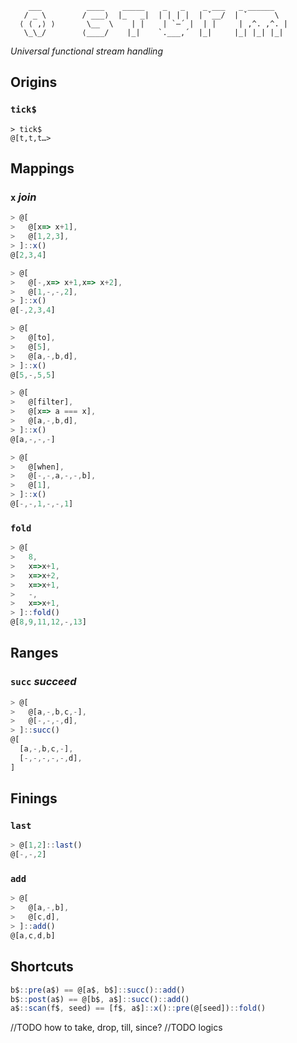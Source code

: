 ```
    ___          ____    _____    _   _    _ ___   _ ______
   / _ \        / ___⟩  |_   _|  | | | |  | ˇ__/  | ˇ      \
  ⟨ ⟨ ,⟩ ⟩       \__  \    | |    | `–´ |  | |     | ,^. ,^. |
   \_\_/        ⟨____/    |_|    `.___,´  |_|     |_| |_| |_|

```

*Universal functional stream handling*

## Origins
### `tick$`
```
> tick$
@[t,t,t…>
```


## Mappings
### `x` *join*
```js
> @[
>   @[x=> x+1],
>   @[1,2,3],
> ]::x()
@[2,3,4]

> @[
>   @[-,x=> x+1,x=> x+2],
>   @[1,-,-,2],
> ]::x()
@[-,2,3,4]

> @[
>   @[to],
>   @[5],
>   @[a,-,b,d],
> ]::x()
@[5,-,5,5]

> @[
>   @[filter],
>   @[x=> a === x],
>   @[a,-,b,d],
> ]::x()
@[a,-,-,-]

> @[
>   @[when],
>   @[-,-,a,-,-,b],
>   @[1],
> ]::x()
@[-,-,1,-,-,1]
```

### `fold`
```js
> @[
>   8,
>   x=>x+1,
>   x=>x+2,
>   x=>x+1,
>   -,
>   x=>x+1,
> ]::fold()
@[8,9,11,12,-,13]
```


## Ranges
### `succ` *succeed*
```js
> @[
>   @[a,-,b,c,-],
>   @[-,-,-,d],
> ]::succ()
@[
  [a,-,b,c,-],
  [-,-,-,-,-,d],
]
```


## Finings
### `last`
```js
> @[1,2]::last()
@[-,-,2]
```

### `add`
```js
> @[
>   @[a,-,b],
>   @[c,d],
> ]::add()
@[a,c,d,b]
```


## Shortcuts
```js
b$::pre(a$) == @[a$, b$]::succ()::add()
b$::post(a$) == @[b$, a$]::succ()::add()
a$::scan(f$, seed) == [f$, a$]::x()::pre(@[seed])::fold()
```

//TODO how to take, drop, till, since?
//TODO logics
